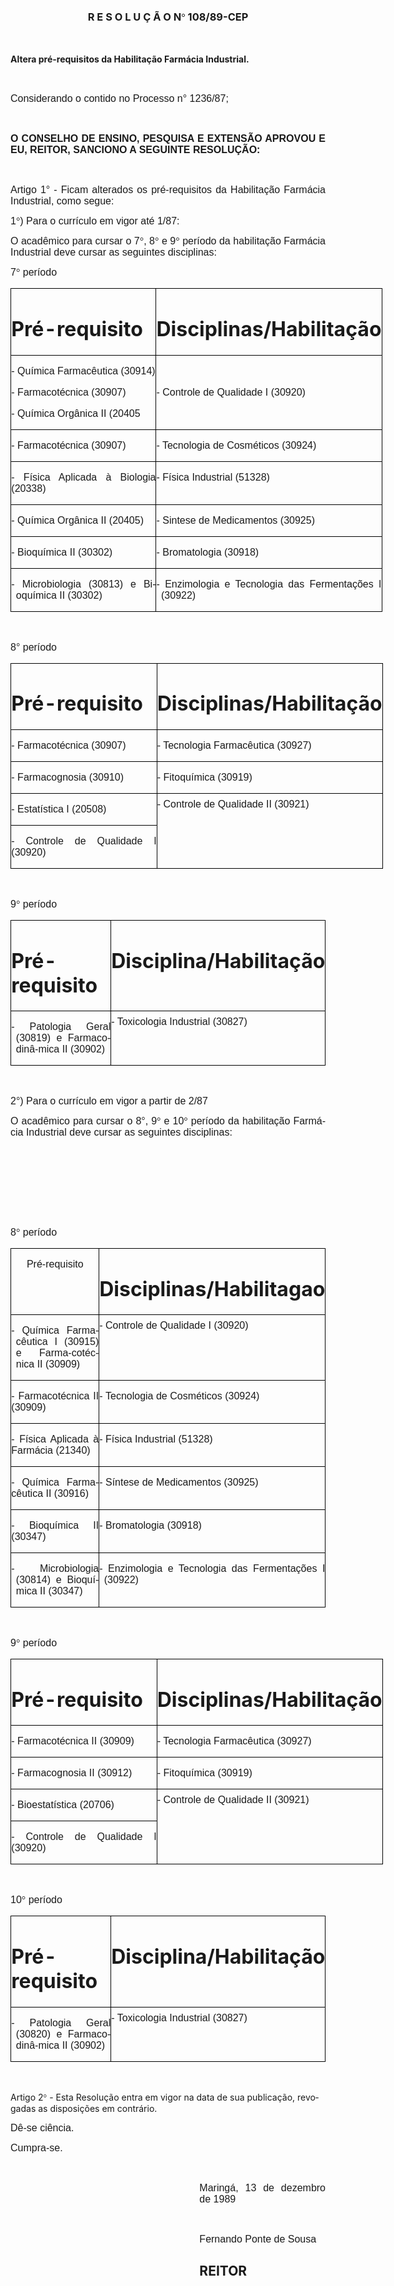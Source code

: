 <body lang=PT-BR style='tab-interval:36.0pt'>

<div class=Section1>

<h3 align=center style='text-align:center'><b>R E S O L U Ç Ã O N</b><b><span
style='font-family:Symbol;mso-ascii-font-family:Arial;mso-hansi-font-family:
Arial;mso-char-type:symbol;mso-symbol-font-family:Symbol'><span
style='mso-char-type:symbol;mso-symbol-font-family:Symbol'>°</span></span>
108/89-CEP<o:p></o:p></b></h3>

<p class=MsoNormal style='text-align:justify'><b><span style='font-size:12.0pt;
mso-bidi-font-size:10.0pt;font-family:Arial'><![if !supportEmptyParas]>&nbsp;<![endif]><o:p></o:p></span></b></p>

<p class=MsoBodyTextIndent><b>Altera pré-requisitos da Habilitação Farmácia
Industrial.<o:p></o:p></b></p>

<p class=MsoNormal style='text-align:justify'><b><span style='font-size:12.0pt;
mso-bidi-font-size:10.0pt;font-family:Arial'><![if !supportEmptyParas]>&nbsp;<![endif]><o:p></o:p></span></b></p>

<p class=MsoNormal style='text-align:justify'><span style='font-size:12.0pt;
mso-bidi-font-size:10.0pt;font-family:Arial'>Considerando o contido no Processo
n° 1236/87;<o:p></o:p></span></p>

<p class=MsoNormal style='text-align:justify'><span style='font-size:12.0pt;
mso-bidi-font-size:10.0pt;font-family:Arial'><![if !supportEmptyParas]>&nbsp;<![endif]><o:p></o:p></span></p>

<p class=MsoNormal style='text-align:justify'><b><span style='font-size:12.0pt;
mso-bidi-font-size:10.0pt;font-family:Arial'>O CONSELHO DE ENSINO, PESQUISA E
EXTENSÃO APROVOU E EU, REITOR, SANCIONO A SEGUINTE RESOLUÇÃO:<o:p></o:p></span></b></p>

<p class=MsoNormal style='text-align:justify'><b><span style='font-size:12.0pt;
mso-bidi-font-size:10.0pt;font-family:Arial'><![if !supportEmptyParas]>&nbsp;<![endif]><o:p></o:p></span></b></p>

<p class=MsoNormal style='text-align:justify'><span style='font-size:12.0pt;
mso-bidi-font-size:10.0pt;font-family:Arial'>Artigo 1° - Ficam alterados os
pré-requisitos da Habilitação Farmácia Industrial, como segue:<o:p></o:p></span></p>

<p class=MsoNormal style='text-align:justify'><span style='font-size:12.0pt;
mso-bidi-font-size:10.0pt;font-family:Arial'>1</span><span style='font-size:
12.0pt;mso-bidi-font-size:10.0pt;font-family:Symbol;mso-ascii-font-family:Arial;
mso-hansi-font-family:Arial;mso-bidi-font-family:Arial;mso-char-type:symbol;
mso-symbol-font-family:Symbol'><span style='mso-char-type:symbol;mso-symbol-font-family:
Symbol'>°</span></span><span style='font-size:12.0pt;mso-bidi-font-size:10.0pt;
font-family:Arial'>) Para o currículo em vigor até 1/87:<o:p></o:p></span></p>

<p class=MsoNormal style='text-align:justify'><span style='font-size:12.0pt;
mso-bidi-font-size:10.0pt;font-family:Arial'>O acadêmico para cursar o 7</span><span
style='font-size:12.0pt;mso-bidi-font-size:10.0pt;font-family:Symbol;
mso-ascii-font-family:Arial;mso-hansi-font-family:Arial;mso-bidi-font-family:
Arial;mso-char-type:symbol;mso-symbol-font-family:Symbol'><span
style='mso-char-type:symbol;mso-symbol-font-family:Symbol'>°</span></span><span
style='font-size:12.0pt;mso-bidi-font-size:10.0pt;font-family:Arial'>, 8</span><span
style='font-size:12.0pt;mso-bidi-font-size:10.0pt;font-family:Symbol;
mso-ascii-font-family:Arial;mso-hansi-font-family:Arial;mso-bidi-font-family:
Arial;mso-char-type:symbol;mso-symbol-font-family:Symbol'><span
style='mso-char-type:symbol;mso-symbol-font-family:Symbol'>°</span></span><span
style='font-size:12.0pt;mso-bidi-font-size:10.0pt;font-family:Arial'> e 9</span><span
style='font-size:12.0pt;mso-bidi-font-size:10.0pt;font-family:Symbol;
mso-ascii-font-family:Arial;mso-hansi-font-family:Arial;mso-bidi-font-family:
Arial;mso-char-type:symbol;mso-symbol-font-family:Symbol'><span
style='mso-char-type:symbol;mso-symbol-font-family:Symbol'>°</span></span><span
style='font-size:12.0pt;mso-bidi-font-size:10.0pt;font-family:Arial'> período
da habilitação Farmácia Industrial deve cursar as seguintes disciplinas:<o:p></o:p></span></p>

<p class=MsoNormal style='text-align:justify'><span style='font-size:12.0pt;
mso-bidi-font-size:10.0pt;font-family:Arial'>7</span><span style='font-size:
12.0pt;mso-bidi-font-size:10.0pt;font-family:Symbol;mso-ascii-font-family:Arial;
mso-hansi-font-family:Arial;mso-bidi-font-family:Arial;mso-char-type:symbol;
mso-symbol-font-family:Symbol'><span style='mso-char-type:symbol;mso-symbol-font-family:
Symbol'>°</span></span><span style='font-size:12.0pt;mso-bidi-font-size:10.0pt;
font-family:Arial'> período<o:p></o:p></span></p>

<table border=0 cellspacing=0 cellpadding=0 width=594 style='width:445.65pt;
 margin-left:.25pt;border-collapse:collapse;mso-padding-alt:0cm 0cm 0cm 0cm'>
 <tr>
  <td width=310 valign=top style='width:232.45pt;border:solid windowtext .5pt;
  padding:0cm 0cm 0cm 0cm'>
  <h1>Pré-requisito</h1>
  </td>
  <td width=284 valign=top style='width:213.2pt;border:solid windowtext .5pt;
  border-left:none;mso-border-left-alt:solid windowtext .5pt;padding:0cm 0cm 0cm 0cm'>
  <h1>Disciplinas/Habilitação</h1>
  </td>
 </tr>
 <tr>
  <td width=310 valign=top style='width:232.45pt;border:solid windowtext .5pt;
  border-top:none;mso-border-top-alt:solid windowtext .5pt;padding:0cm 0cm 0cm 0cm'>
  <p class=MsoNormal style='text-align:justify'><span style='font-size:12.0pt;
  mso-bidi-font-size:10.0pt;font-family:Arial'>-&nbsp;Química Farmacêutica
  (30914)<o:p></o:p></span></p>
  <p class=MsoNormal style='text-align:justify'><span style='font-size:12.0pt;
  mso-bidi-font-size:10.0pt;font-family:Arial'>-&nbsp;Farmacotécnica (30907)<o:p></o:p></span></p>
  <p class=MsoNormal style='text-align:justify'><span style='font-size:12.0pt;
  mso-bidi-font-size:10.0pt;font-family:Arial'>-&nbsp;Química Orgânica II
  (20405<o:p></o:p></span></p>
  </td>
  <td width=284 valign=top style='width:213.2pt;border-top:none;border-left:
  none;border-bottom:solid windowtext .5pt;border-right:solid windowtext .5pt;
  mso-border-top-alt:solid windowtext .5pt;mso-border-left-alt:solid windowtext .5pt;
  padding:0cm 0cm 0cm 0cm'>
  <p class=MsoNormal style='text-align:justify'><span style='font-size:12.0pt;
  mso-bidi-font-size:10.0pt;font-family:Arial'><![if !supportEmptyParas]>&nbsp;<![endif]><o:p></o:p></span></p>
  <p class=MsoNormal style='text-align:justify'><span style='font-size:12.0pt;
  mso-bidi-font-size:10.0pt;font-family:Arial'>- Controle de Qualidade I
  (30920)<o:p></o:p></span></p>
  </td>
 </tr>
 <tr>
  <td width=310 valign=top style='width:232.45pt;border:solid windowtext .5pt;
  border-top:none;mso-border-top-alt:solid windowtext .5pt;padding:0cm 0cm 0cm 0cm'>
  <p class=MsoNormal style='text-align:justify'><span style='font-size:12.0pt;
  mso-bidi-font-size:10.0pt;font-family:Arial'>- Farmacotécnica (30907)<o:p></o:p></span></p>
  </td>
  <td width=284 valign=top style='width:213.2pt;border-top:none;border-left:
  none;border-bottom:solid windowtext .5pt;border-right:solid windowtext .5pt;
  mso-border-top-alt:solid windowtext .5pt;mso-border-left-alt:solid windowtext .5pt;
  padding:0cm 0cm 0cm 0cm'>
  <p class=MsoNormal style='text-align:justify'><span style='font-size:12.0pt;
  mso-bidi-font-size:10.0pt;font-family:Arial'>- Tecnologia de Cosméticos
  (30924)<o:p></o:p></span></p>
  </td>
 </tr>
 <tr>
  <td width=310 valign=top style='width:232.45pt;border:solid windowtext .5pt;
  border-top:none;mso-border-top-alt:solid windowtext .5pt;padding:0cm 0cm 0cm 0cm'>
  <p class=MsoNormal style='text-align:justify'><span style='font-size:12.0pt;
  mso-bidi-font-size:10.0pt;font-family:Arial'>- Física Aplicada à Biologia
  (20338)<o:p></o:p></span></p>
  </td>
  <td width=284 valign=top style='width:213.2pt;border-top:none;border-left:
  none;border-bottom:solid windowtext .5pt;border-right:solid windowtext .5pt;
  mso-border-top-alt:solid windowtext .5pt;mso-border-left-alt:solid windowtext .5pt;
  padding:0cm 0cm 0cm 0cm'>
  <p class=MsoNormal style='text-align:justify'><span style='font-size:12.0pt;
  mso-bidi-font-size:10.0pt;font-family:Arial'>- Física Industrial (51328)<o:p></o:p></span></p>
  </td>
 </tr>
 <tr>
  <td width=310 valign=top style='width:232.45pt;border:solid windowtext .5pt;
  border-top:none;mso-border-top-alt:solid windowtext .5pt;padding:0cm 0cm 0cm 0cm'>
  <p class=MsoNormal style='text-align:justify'><span style='font-size:12.0pt;
  mso-bidi-font-size:10.0pt;font-family:Arial'>- Química Orgânica II (20405)<o:p></o:p></span></p>
  </td>
  <td width=284 valign=top style='width:213.2pt;border-top:none;border-left:
  none;border-bottom:solid windowtext .5pt;border-right:solid windowtext .5pt;
  mso-border-top-alt:solid windowtext .5pt;mso-border-left-alt:solid windowtext .5pt;
  padding:0cm 0cm 0cm 0cm'>
  <p class=MsoNormal style='text-align:justify'><span style='font-size:12.0pt;
  mso-bidi-font-size:10.0pt;font-family:Arial'>- Sintese de Medicamentos
  (30925)<o:p></o:p></span></p>
  </td>
 </tr>
 <tr>
  <td width=310 valign=top style='width:232.45pt;border:solid windowtext .5pt;
  border-top:none;mso-border-top-alt:solid windowtext .5pt;padding:0cm 0cm 0cm 0cm'>
  <p class=MsoNormal style='text-align:justify'><span style='font-size:12.0pt;
  mso-bidi-font-size:10.0pt;font-family:Arial'>- Bioquímica II (30302)<o:p></o:p></span></p>
  </td>
  <td width=284 valign=top style='width:213.2pt;border-top:none;border-left:
  none;border-bottom:solid windowtext .5pt;border-right:solid windowtext .5pt;
  mso-border-top-alt:solid windowtext .5pt;mso-border-left-alt:solid windowtext .5pt;
  padding:0cm 0cm 0cm 0cm'>
  <p class=MsoNormal style='text-align:justify'><span style='font-size:12.0pt;
  mso-bidi-font-size:10.0pt;font-family:Arial'>- Bromatologia (30918)<o:p></o:p></span></p>
  </td>
 </tr>
 <tr>
  <td width=310 valign=top style='width:232.45pt;border:solid windowtext .5pt;
  border-top:none;mso-border-top-alt:solid windowtext .5pt;padding:0cm 0cm 0cm 0cm'>
  <p class=MsoNormal style='margin-left:5.65pt;text-align:justify;text-indent:
  -5.65pt'><span style='font-size:12.0pt;mso-bidi-font-size:10.0pt;font-family:
  Arial'>-&nbsp;Microbiologia (30813) e Bioquímica II (30302)<o:p></o:p></span></p>
  </td>
  <td width=284 valign=top style='width:213.2pt;border-top:none;border-left:
  none;border-bottom:solid windowtext .5pt;border-right:solid windowtext .5pt;
  mso-border-top-alt:solid windowtext .5pt;mso-border-left-alt:solid windowtext .5pt;
  padding:0cm 0cm 0cm 0cm'>
  <p class=MsoNormal style='margin-left:5.65pt;text-align:justify;text-indent:
  -5.65pt'><span style='font-size:12.0pt;mso-bidi-font-size:10.0pt;font-family:
  Arial'>-&nbsp;Enzimologia e Tecnologia das Fermentações I (30922)<o:p></o:p></span></p>
  </td>
 </tr>
</table>

<p class=MsoNormal style='text-align:justify'><span style='font-size:12.0pt;
mso-bidi-font-size:10.0pt;font-family:Arial'><![if !supportEmptyParas]>&nbsp;<![endif]><o:p></o:p></span></p>

<p class=MsoNormal style='text-align:justify'><span style='font-size:12.0pt;
mso-bidi-font-size:10.0pt;font-family:Arial'>8° período<o:p></o:p></span></p>

<table border=0 cellspacing=0 cellpadding=0 width=595 style='width:446.55pt;
 margin-left:.25pt;border-collapse:collapse;mso-padding-alt:0cm 0cm 0cm 0cm'>
 <tr>
  <td width=312 valign=top style='width:233.9pt;border:solid windowtext .5pt;
  padding:0cm 0cm 0cm 0cm'>
  <h1>Pré-requisito</h1>
  </td>
  <td width=284 valign=top style='width:212.65pt;border:solid windowtext .5pt;
  border-left:none;mso-border-left-alt:solid windowtext .5pt;padding:0cm 0cm 0cm 0cm'>
  <h1>Disciplinas/Habilitação</h1>
  </td>
 </tr>
 <tr>
  <td width=312 valign=top style='width:233.9pt;border:solid windowtext .5pt;
  border-top:none;mso-border-top-alt:solid windowtext .5pt;padding:0cm 0cm 0cm 0cm'>
  <p class=MsoNormal style='text-align:justify'><span style='font-size:12.0pt;
  mso-bidi-font-size:10.0pt;font-family:Arial'>- Farmacotécnica (30907)<o:p></o:p></span></p>
  </td>
  <td width=284 valign=top style='width:212.65pt;border-top:none;border-left:
  none;border-bottom:solid windowtext .5pt;border-right:solid windowtext .5pt;
  mso-border-top-alt:solid windowtext .5pt;mso-border-left-alt:solid windowtext .5pt;
  padding:0cm 0cm 0cm 0cm'>
  <p class=MsoNormal style='text-align:justify'><span style='font-size:12.0pt;
  mso-bidi-font-size:10.0pt;font-family:Arial'>- Tecnologia Farmacêutica
  (30927)<o:p></o:p></span></p>
  </td>
 </tr>
 <tr>
  <td width=312 valign=top style='width:233.9pt;border:solid windowtext .5pt;
  border-top:none;mso-border-top-alt:solid windowtext .5pt;padding:0cm 0cm 0cm 0cm'>
  <p class=MsoNormal style='text-align:justify'><span style='font-size:12.0pt;
  mso-bidi-font-size:10.0pt;font-family:Arial'>- Farmacognosia (30910)<o:p></o:p></span></p>
  </td>
  <td width=284 valign=top style='width:212.65pt;border-top:none;border-left:
  none;border-bottom:solid windowtext .5pt;border-right:solid windowtext .5pt;
  mso-border-top-alt:solid windowtext .5pt;mso-border-left-alt:solid windowtext .5pt;
  padding:0cm 0cm 0cm 0cm'>
  <p class=MsoNormal style='text-align:justify'><span style='font-size:12.0pt;
  mso-bidi-font-size:10.0pt;font-family:Arial'>- Fitoquímica (30919)<o:p></o:p></span></p>
  </td>
 </tr>
 <tr>
  <td width=312 valign=top style='width:233.9pt;border:solid windowtext .5pt;
  border-top:none;mso-border-top-alt:solid windowtext .5pt;padding:0cm 0cm 0cm 0cm'>
  <p class=MsoNormal style='text-align:justify'><span style='font-size:12.0pt;
  mso-bidi-font-size:10.0pt;font-family:Arial'>- Estatística I (20508)<o:p></o:p></span></p>
  </td>
  <td width=284 rowspan=2 valign=top style='width:212.65pt;border-top:none;
  border-left:none;border-bottom:solid windowtext .5pt;border-right:solid windowtext .5pt;
  mso-border-top-alt:solid windowtext .5pt;mso-border-left-alt:solid windowtext .5pt;
  padding:0cm 0cm 0cm 0cm'>
  <p class=MsoNormal style='margin-top:6.0pt;text-align:justify'><span
  style='font-size:12.0pt;mso-bidi-font-size:10.0pt;font-family:Arial'>-
  Controle de Qualidade II (30921)<o:p></o:p></span></p>
  </td>
 </tr>
 <tr>
  <td width=312 valign=top style='width:233.9pt;border:solid windowtext .5pt;
  border-top:none;mso-border-top-alt:solid windowtext .5pt;padding:0cm 0cm 0cm 0cm'>
  <p class=MsoNormal style='text-align:justify'><span style='font-size:12.0pt;
  mso-bidi-font-size:10.0pt;font-family:Arial'>- Controle de Qualidade I
  (30920)<o:p></o:p></span></p>
  </td>
 </tr>
</table>

<p class=MsoNormal style='text-align:justify'><span style='font-size:12.0pt;
mso-bidi-font-size:10.0pt;font-family:Arial'><![if !supportEmptyParas]>&nbsp;<![endif]><o:p></o:p></span></p>

<p class=MsoNormal style='text-align:justify'><span style='font-size:12.0pt;
mso-bidi-font-size:10.0pt;font-family:Arial'>9</span><span style='font-size:
12.0pt;mso-bidi-font-size:10.0pt;font-family:Symbol;mso-ascii-font-family:Arial;
mso-hansi-font-family:Arial;mso-bidi-font-family:Arial;mso-char-type:symbol;
mso-symbol-font-family:Symbol'><span style='mso-char-type:symbol;mso-symbol-font-family:
Symbol'>°</span></span><span style='font-size:12.0pt;mso-bidi-font-size:10.0pt;
font-family:Arial'> período<o:p></o:p></span></p>

<table border=0 cellspacing=0 cellpadding=0 style='margin-left:.25pt;
 border-collapse:collapse;mso-padding-alt:0cm 0cm 0cm 0cm'>
 <tr>
  <td width=310 valign=top style='width:232.45pt;border:solid windowtext .5pt;
  padding:0cm 0cm 0cm 0cm'>
  <h1>Pré-requisito</h1>
  </td>
  <td width=283 valign=top style='width:212.0pt;border:solid windowtext .5pt;
  border-left:none;mso-border-left-alt:solid windowtext .5pt;padding:0cm 0cm 0cm 0cm'>
  <h1>Disciplina/Habilitação</h1>
  </td>
 </tr>
 <tr>
  <td width=310 valign=top style='width:232.45pt;border:solid windowtext .5pt;
  border-top:none;mso-border-top-alt:solid windowtext .5pt;padding:0cm 0cm 0cm 0cm'>
  <p class=MsoNormal style='margin-left:5.65pt;text-align:justify;text-indent:
  -5.65pt'><span style='font-size:12.0pt;mso-bidi-font-size:10.0pt;font-family:
  Arial'>- Patologia Geral (30819) e Farmacodinâ-mica II (30902)<o:p></o:p></span></p>
  </td>
  <td width=283 valign=top style='width:212.0pt;border-top:none;border-left:
  none;border-bottom:solid windowtext .5pt;border-right:solid windowtext .5pt;
  mso-border-top-alt:solid windowtext .5pt;mso-border-left-alt:solid windowtext .5pt;
  padding:0cm 0cm 0cm 0cm'>
  <p class=MsoNormal style='margin-top:6.0pt;text-align:justify'><span
  style='font-size:12.0pt;mso-bidi-font-size:10.0pt;font-family:Arial'>-
  Toxicologia Industrial (30827)<o:p></o:p></span></p>
  </td>
 </tr>
</table>

<p class=MsoNormal style='text-align:justify'><span style='font-size:12.0pt;
mso-bidi-font-size:10.0pt;font-family:Arial'><![if !supportEmptyParas]>&nbsp;<![endif]><o:p></o:p></span></p>

<p class=MsoNormal style='text-align:justify'><span style='font-size:12.0pt;
mso-bidi-font-size:10.0pt;font-family:Arial'>2°) Para o currículo em vigor a
partir de 2/87<o:p></o:p></span></p>

<p class=MsoNormal style='text-align:justify'><span style='font-size:12.0pt;
mso-bidi-font-size:10.0pt;font-family:Arial'>O acadêmico para cursar o 8°, 9</span><span
style='font-size:12.0pt;mso-bidi-font-size:10.0pt;font-family:Symbol;
mso-ascii-font-family:Arial;mso-hansi-font-family:Arial;mso-bidi-font-family:
Arial;mso-char-type:symbol;mso-symbol-font-family:Symbol'><span
style='mso-char-type:symbol;mso-symbol-font-family:Symbol'>°</span></span><span
style='font-size:12.0pt;mso-bidi-font-size:10.0pt;font-family:Arial'> e 10</span><span
style='font-size:12.0pt;mso-bidi-font-size:10.0pt;font-family:Symbol;
mso-ascii-font-family:Arial;mso-hansi-font-family:Arial;mso-bidi-font-family:
Arial;mso-char-type:symbol;mso-symbol-font-family:Symbol'><span
style='mso-char-type:symbol;mso-symbol-font-family:Symbol'>°</span></span><span
style='font-size:12.0pt;mso-bidi-font-size:10.0pt;font-family:Arial'> período
da habilitação Farmácia Industrial deve cursar as seguintes disciplinas:<o:p></o:p></span></p>

<p class=MsoNormal style='text-align:justify'><span style='font-size:12.0pt;
mso-bidi-font-size:10.0pt;font-family:Arial'><![if !supportEmptyParas]>&nbsp;<![endif]><o:p></o:p></span></p>

<p class=MsoNormal style='text-align:justify'><span style='font-size:12.0pt;
mso-bidi-font-size:10.0pt;font-family:Arial'><![if !supportEmptyParas]>&nbsp;<![endif]><o:p></o:p></span></p>

<p class=MsoNormal style='text-align:justify'><span style='font-size:12.0pt;
mso-bidi-font-size:10.0pt;font-family:Arial'><![if !supportEmptyParas]>&nbsp;<![endif]><o:p></o:p></span></p>

<p class=MsoNormal style='text-align:justify'><span style='font-size:12.0pt;
mso-bidi-font-size:10.0pt;font-family:Arial'><![if !supportEmptyParas]>&nbsp;<![endif]><o:p></o:p></span></p>

<p class=MsoNormal style='text-align:justify'><span style='font-size:12.0pt;
mso-bidi-font-size:10.0pt;font-family:Arial'>8</span><span style='font-size:
12.0pt;mso-bidi-font-size:10.0pt;font-family:Symbol;mso-ascii-font-family:Arial;
mso-hansi-font-family:Arial;mso-bidi-font-family:Arial;mso-char-type:symbol;
mso-symbol-font-family:Symbol'><span style='mso-char-type:symbol;mso-symbol-font-family:
Symbol'>°</span></span><span style='font-size:12.0pt;mso-bidi-font-size:10.0pt;
font-family:Arial'> período<o:p></o:p></span></p>

<table border=0 cellspacing=0 cellpadding=0 style='margin-left:.25pt;
 border-collapse:collapse;mso-padding-alt:0cm 0cm 0cm 0cm'>
 <tr>
  <td width=309 valign=top style='width:232.0pt;border:solid windowtext .5pt;
  padding:0cm 0cm 0cm 0cm'>
  <p class=MsoNormal align=center style='text-align:center'><span
  style='font-size:12.0pt;mso-bidi-font-size:10.0pt;font-family:Arial'>Pré-requisito<o:p></o:p></span></p>
  </td>
  <td width=262 valign=top style='width:196.4pt;border:solid windowtext .5pt;
  border-left:none;mso-border-left-alt:solid windowtext .5pt;padding:0cm 0cm 0cm 0cm'>
  <h1>Disciplinas/Habilitagao</h1>
  </td>
 </tr>
 <tr>
  <td width=309 valign=top style='width:232.0pt;border:solid windowtext .5pt;
  border-top:none;mso-border-top-alt:solid windowtext .5pt;padding:0cm 0cm 0cm 0cm'>
  <p class=MsoNormal style='margin-left:5.65pt;text-align:justify;text-indent:
  -5.65pt'><span style='font-size:12.0pt;mso-bidi-font-size:10.0pt;font-family:
  Arial'>- Química Farmacêutica I (30915) e Farma-cotécnica II (30909)<o:p></o:p></span></p>
  </td>
  <td width=262 valign=top style='width:196.4pt;border-top:none;border-left:
  none;border-bottom:solid windowtext .5pt;border-right:solid windowtext .5pt;
  mso-border-top-alt:solid windowtext .5pt;mso-border-left-alt:solid windowtext .5pt;
  padding:0cm 0cm 0cm 0cm'>
  <p class=MsoNormal style='margin-top:6.0pt;text-align:justify'><span
  style='font-size:12.0pt;mso-bidi-font-size:10.0pt;font-family:Arial'>-&nbsp;Controle
  de Qualidade I (30920)<o:p></o:p></span></p>
  </td>
 </tr>
 <tr>
  <td width=309 valign=top style='width:232.0pt;border:solid windowtext .5pt;
  border-top:none;mso-border-top-alt:solid windowtext .5pt;padding:0cm 0cm 0cm 0cm'>
  <p class=MsoNormal style='text-align:justify'><span style='font-size:12.0pt;
  mso-bidi-font-size:10.0pt;font-family:Arial'>- Farmacotécnica II (30909)<o:p></o:p></span></p>
  </td>
  <td width=262 valign=top style='width:196.4pt;border-top:none;border-left:
  none;border-bottom:solid windowtext .5pt;border-right:solid windowtext .5pt;
  mso-border-top-alt:solid windowtext .5pt;mso-border-left-alt:solid windowtext .5pt;
  padding:0cm 0cm 0cm 0cm'>
  <p class=MsoNormal style='text-align:justify'><span style='font-size:12.0pt;
  mso-bidi-font-size:10.0pt;font-family:Arial'>-&nbsp;Tecnologia de Cosméticos
  (30924)<o:p></o:p></span></p>
  </td>
 </tr>
 <tr>
  <td width=309 valign=top style='width:232.0pt;border:solid windowtext .5pt;
  border-top:none;mso-border-top-alt:solid windowtext .5pt;padding:0cm 0cm 0cm 0cm'>
  <p class=MsoNormal style='text-align:justify'><span style='font-size:12.0pt;
  mso-bidi-font-size:10.0pt;font-family:Arial'>- Física Aplicada à Farmácia
  (21340)<o:p></o:p></span></p>
  </td>
  <td width=262 valign=top style='width:196.4pt;border-top:none;border-left:
  none;border-bottom:solid windowtext .5pt;border-right:solid windowtext .5pt;
  mso-border-top-alt:solid windowtext .5pt;mso-border-left-alt:solid windowtext .5pt;
  padding:0cm 0cm 0cm 0cm'>
  <p class=MsoNormal style='text-align:justify'><span style='font-size:12.0pt;
  mso-bidi-font-size:10.0pt;font-family:Arial'>-&nbsp;Física Industrial (51328)<o:p></o:p></span></p>
  </td>
 </tr>
 <tr>
  <td width=309 valign=top style='width:232.0pt;border:solid windowtext .5pt;
  border-top:none;mso-border-top-alt:solid windowtext .5pt;padding:0cm 0cm 0cm 0cm'>
  <p class=MsoNormal style='text-align:justify'><span style='font-size:12.0pt;
  mso-bidi-font-size:10.0pt;font-family:Arial'>- Química Farmacêutica II
  (30916)<o:p></o:p></span></p>
  </td>
  <td width=262 valign=top style='width:196.4pt;border-top:none;border-left:
  none;border-bottom:solid windowtext .5pt;border-right:solid windowtext .5pt;
  mso-border-top-alt:solid windowtext .5pt;mso-border-left-alt:solid windowtext .5pt;
  padding:0cm 0cm 0cm 0cm'>
  <p class=MsoNormal style='text-align:justify'><span style='font-size:12.0pt;
  mso-bidi-font-size:10.0pt;font-family:Arial'>-&nbsp;Síntese de Medicamentos
  (30925)<o:p></o:p></span></p>
  </td>
 </tr>
 <tr>
  <td width=309 valign=top style='width:232.0pt;border:solid windowtext .5pt;
  border-top:none;mso-border-top-alt:solid windowtext .5pt;padding:0cm 0cm 0cm 0cm'>
  <p class=MsoNormal style='text-align:justify'><span style='font-size:12.0pt;
  mso-bidi-font-size:10.0pt;font-family:Arial'>- Bioquímica II (30347)<o:p></o:p></span></p>
  </td>
  <td width=262 valign=top style='width:196.4pt;border-top:none;border-left:
  none;border-bottom:solid windowtext .5pt;border-right:solid windowtext .5pt;
  mso-border-top-alt:solid windowtext .5pt;mso-border-left-alt:solid windowtext .5pt;
  padding:0cm 0cm 0cm 0cm'>
  <p class=MsoNormal style='text-align:justify'><span style='font-size:12.0pt;
  mso-bidi-font-size:10.0pt;font-family:Arial'>-&nbsp;Bromatologia (30918)<o:p></o:p></span></p>
  </td>
 </tr>
 <tr>
  <td width=309 valign=top style='width:232.0pt;border:solid windowtext .5pt;
  border-top:none;mso-border-top-alt:solid windowtext .5pt;padding:0cm 0cm 0cm 0cm'>
  <p class=MsoNormal style='margin-left:5.65pt;text-align:justify;text-indent:
  -5.65pt'><span style='font-size:12.0pt;mso-bidi-font-size:10.0pt;font-family:
  Arial'>- Microbiologia (30814) e Bioquímica II (30347)<o:p></o:p></span></p>
  </td>
  <td width=262 valign=top style='width:196.4pt;border-top:none;border-left:
  none;border-bottom:solid windowtext .5pt;border-right:solid windowtext .5pt;
  mso-border-top-alt:solid windowtext .5pt;mso-border-left-alt:solid windowtext .5pt;
  padding:0cm 0cm 0cm 0cm'>
  <p class=MsoNormal style='margin-left:5.65pt;text-align:justify;text-indent:
  -5.65pt'><span style='font-size:12.0pt;mso-bidi-font-size:10.0pt;font-family:
  Arial'>-&nbsp;Enzimologia e Tecnologia das Fermentações I (30922)­<o:p></o:p></span></p>
  </td>
 </tr>
</table>

<p class=MsoNormal style='text-align:justify'><span style='font-size:12.0pt;
mso-bidi-font-size:10.0pt;font-family:Arial'><![if !supportEmptyParas]>&nbsp;<![endif]><o:p></o:p></span></p>

<p class=MsoNormal style='text-align:justify'><span style='font-size:12.0pt;
mso-bidi-font-size:10.0pt;font-family:Arial'>9</span><span style='font-size:
12.0pt;mso-bidi-font-size:10.0pt;font-family:Symbol;mso-ascii-font-family:Arial;
mso-hansi-font-family:Arial;mso-bidi-font-family:Arial;mso-char-type:symbol;
mso-symbol-font-family:Symbol'><span style='mso-char-type:symbol;mso-symbol-font-family:
Symbol'>°</span></span><span style='font-size:12.0pt;mso-bidi-font-size:10.0pt;
font-family:Arial'> período<o:p></o:p></span></p>

<table border=0 cellspacing=0 cellpadding=0 width=595 style='width:446.55pt;
 margin-left:.25pt;border-collapse:collapse;mso-padding-alt:0cm 0cm 0cm 0cm'>
 <tr>
  <td width=312 valign=top style='width:233.9pt;border:solid windowtext .5pt;
  padding:0cm 0cm 0cm 0cm'>
  <h1>Pré-requisito</h1>
  </td>
  <td width=284 valign=top style='width:212.65pt;border:solid windowtext .5pt;
  border-left:none;mso-border-left-alt:solid windowtext .5pt;padding:0cm 0cm 0cm 0cm'>
  <h1>Disciplinas/Habilitação</h1>
  </td>
 </tr>
 <tr>
  <td width=312 valign=top style='width:233.9pt;border:solid windowtext .5pt;
  border-top:none;mso-border-top-alt:solid windowtext .5pt;padding:0cm 0cm 0cm 0cm'>
  <p class=MsoNormal style='text-align:justify'><span style='font-size:12.0pt;
  mso-bidi-font-size:10.0pt;font-family:Arial'>- Farmacotécnica II (30909)<o:p></o:p></span></p>
  </td>
  <td width=284 valign=top style='width:212.65pt;border-top:none;border-left:
  none;border-bottom:solid windowtext .5pt;border-right:solid windowtext .5pt;
  mso-border-top-alt:solid windowtext .5pt;mso-border-left-alt:solid windowtext .5pt;
  padding:0cm 0cm 0cm 0cm'>
  <p class=MsoNormal style='text-align:justify'><span style='font-size:12.0pt;
  mso-bidi-font-size:10.0pt;font-family:Arial'>- Tecnologia Farmacêutica
  (30927)<o:p></o:p></span></p>
  </td>
 </tr>
 <tr>
  <td width=312 valign=top style='width:233.9pt;border:solid windowtext .5pt;
  border-top:none;mso-border-top-alt:solid windowtext .5pt;padding:0cm 0cm 0cm 0cm'>
  <p class=MsoNormal style='text-align:justify'><span style='font-size:12.0pt;
  mso-bidi-font-size:10.0pt;font-family:Arial'>- Farmacognosia II (30912)<o:p></o:p></span></p>
  </td>
  <td width=284 valign=top style='width:212.65pt;border-top:none;border-left:
  none;border-bottom:solid windowtext .5pt;border-right:solid windowtext .5pt;
  mso-border-top-alt:solid windowtext .5pt;mso-border-left-alt:solid windowtext .5pt;
  padding:0cm 0cm 0cm 0cm'>
  <p class=MsoNormal style='text-align:justify'><span style='font-size:12.0pt;
  mso-bidi-font-size:10.0pt;font-family:Arial'>- Fitoquímica (30919)<o:p></o:p></span></p>
  </td>
 </tr>
 <tr>
  <td width=312 valign=top style='width:233.9pt;border:solid windowtext .5pt;
  border-top:none;mso-border-top-alt:solid windowtext .5pt;padding:0cm 0cm 0cm 0cm'>
  <p class=MsoNormal style='text-align:justify'><span style='font-size:12.0pt;
  mso-bidi-font-size:10.0pt;font-family:Arial'>- Bioestatística (20706)<o:p></o:p></span></p>
  </td>
  <td width=284 rowspan=2 valign=top style='width:212.65pt;border-top:none;
  border-left:none;border-bottom:solid windowtext .5pt;border-right:solid windowtext .5pt;
  mso-border-top-alt:solid windowtext .5pt;mso-border-left-alt:solid windowtext .5pt;
  padding:0cm 0cm 0cm 0cm'>
  <p class=MsoNormal style='margin-top:6.0pt;text-align:justify'><span
  style='font-size:12.0pt;mso-bidi-font-size:10.0pt;font-family:Arial'>-
  Controle de Qualidade II (30921)<o:p></o:p></span></p>
  </td>
 </tr>
 <tr>
  <td width=312 valign=top style='width:233.9pt;border:solid windowtext .5pt;
  border-top:none;mso-border-top-alt:solid windowtext .5pt;padding:0cm 0cm 0cm 0cm'>
  <p class=MsoNormal style='text-align:justify'><span style='font-size:12.0pt;
  mso-bidi-font-size:10.0pt;font-family:Arial'>- Controle de Qualidade I
  (30920)<o:p></o:p></span></p>
  </td>
 </tr>
</table>

<p class=MsoNormal style='text-align:justify'><span style='font-size:12.0pt;
mso-bidi-font-size:10.0pt;font-family:Arial'><![if !supportEmptyParas]>&nbsp;<![endif]><o:p></o:p></span></p>

<p class=MsoNormal style='text-align:justify'><span style='font-size:12.0pt;
mso-bidi-font-size:10.0pt;font-family:Arial'>10</span><span style='font-size:
12.0pt;mso-bidi-font-size:10.0pt;font-family:Symbol;mso-ascii-font-family:Arial;
mso-hansi-font-family:Arial;mso-bidi-font-family:Arial;mso-char-type:symbol;
mso-symbol-font-family:Symbol'><span style='mso-char-type:symbol;mso-symbol-font-family:
Symbol'>°</span></span><span style='font-size:12.0pt;mso-bidi-font-size:10.0pt;
font-family:Arial'> período<o:p></o:p></span></p>

<table border=0 cellspacing=0 cellpadding=0 style='margin-left:.25pt;
 border-collapse:collapse;mso-padding-alt:0cm 0cm 0cm 0cm'>
 <tr>
  <td width=310 valign=top style='width:232.45pt;border:solid windowtext .5pt;
  padding:0cm 0cm 0cm 0cm'>
  <h1>Pré-requisito</h1>
  </td>
  <td width=283 valign=top style='width:212.0pt;border:solid windowtext .5pt;
  border-left:none;mso-border-left-alt:solid windowtext .5pt;padding:0cm 0cm 0cm 0cm'>
  <h1>Disciplina/Habilitação</h1>
  </td>
 </tr>
 <tr>
  <td width=310 valign=top style='width:232.45pt;border:solid windowtext .5pt;
  border-top:none;mso-border-top-alt:solid windowtext .5pt;padding:0cm 0cm 0cm 0cm'>
  <p class=MsoNormal style='margin-left:5.65pt;text-align:justify;text-indent:
  -5.65pt'><span style='font-size:12.0pt;mso-bidi-font-size:10.0pt;font-family:
  Arial'>- Patologia Geral (30820) e Farmacodinâ-mica II (30902)<o:p></o:p></span></p>
  </td>
  <td width=283 valign=top style='width:212.0pt;border-top:none;border-left:
  none;border-bottom:solid windowtext .5pt;border-right:solid windowtext .5pt;
  mso-border-top-alt:solid windowtext .5pt;mso-border-left-alt:solid windowtext .5pt;
  padding:0cm 0cm 0cm 0cm'>
  <p class=MsoNormal style='margin-top:6.0pt;text-align:justify'><span
  style='font-size:12.0pt;mso-bidi-font-size:10.0pt;font-family:Arial'>-
  Toxicologia Industrial (30827)<o:p></o:p></span></p>
  </td>
 </tr>
</table>

<p class=MsoNormal style='text-align:justify'><span style='font-size:12.0pt;
mso-bidi-font-size:10.0pt;font-family:Arial'><![if !supportEmptyParas]>&nbsp;<![endif]><o:p></o:p></span></p>

<p class=MsoBodyText>Artigo 2<span style='font-family:Symbol;mso-ascii-font-family:
Arial;mso-hansi-font-family:Arial;mso-char-type:symbol;mso-symbol-font-family:
Symbol'><span style='mso-char-type:symbol;mso-symbol-font-family:Symbol'>°</span></span>
- Esta Resolução entra em vigor na data de sua publicação, revogadas as
disposições em contrário.</p>

<p class=MsoNormal style='text-align:justify'><span style='font-size:12.0pt;
mso-bidi-font-size:10.0pt;font-family:Arial'>Dê-se ciência.<o:p></o:p></span></p>

<p class=MsoNormal style='text-align:justify'><span style='font-size:12.0pt;
mso-bidi-font-size:10.0pt;font-family:Arial'>Cumpra-se.<o:p></o:p></span></p>

<p class=MsoNormal style='text-align:justify'><span style='font-size:12.0pt;
mso-bidi-font-size:10.0pt;font-family:Arial'><![if !supportEmptyParas]>&nbsp;<![endif]><o:p></o:p></span></p>

<p class=MsoNormal style='margin-left:8.0cm;text-align:justify'><span
style='font-size:12.0pt;mso-bidi-font-size:10.0pt;font-family:Arial'>Maringá,
13 de dezembro de 1989<o:p></o:p></span></p>

<p class=MsoNormal style='margin-left:8.0cm;text-align:justify'><span
style='font-size:12.0pt;mso-bidi-font-size:10.0pt;font-family:Arial'><![if !supportEmptyParas]>&nbsp;<![endif]><o:p></o:p></span></p>

<p class=MsoNormal style='margin-left:8.0cm;text-align:justify'><span
style='font-size:12.0pt;mso-bidi-font-size:10.0pt;font-family:Arial'>Fernando
Ponte de Sousa<o:p></o:p></span></p>

<h2 style='margin-left:8.0cm'>REITOR</h2>

</div>

</body>
